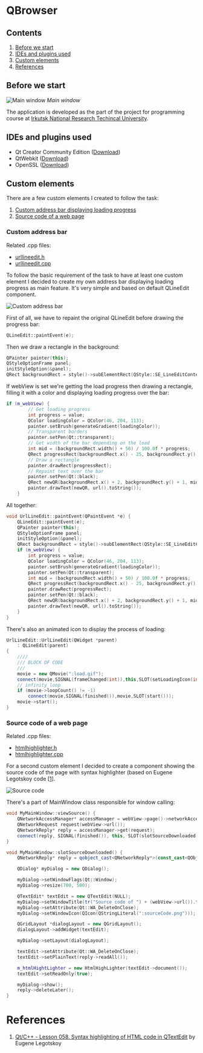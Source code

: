 # QBrowser

## Contents

1. [Before we start](#before-we-start)
2. [IDEs and plugins used](#ides-and-plugins-used)
3. [Custom elements](#custom-elements)
4. [References](#references)

## Before we start

![Main window](https://i.imgur.com/meXOuL4.png)
*Main window*

The application is developed as the part of the project for programming course at [Irkutsk National Research Techincal University](http://www.istu.edu/eng/).

## IDEs and plugins used
- Qt Creator Community Edition ([Download](https://www.qt.io/download))
- QtWebkit ([Download](https://github.com/wkhtmltopdf/qtwebkit))
- OpenSSL ([Download](https://www.openssl.org/source/))

## Custom elements

There are a few custom elements I created to follow the task:
1. [Custom address bar displaying loading progress](#custom-address-bar)
2. [Source code of a web page](#source-code-of-a-web-page)

### Custom address bar

Related .cpp files:
- [urllineedit.h](https://github.com/xtenzQ/QBrowser/blob/master/urllineedit.h)
- [urllineedit.cpp](https://github.com/xtenzQ/QBrowser/blob/master/urllineedit.cpp)

To follow the basic requirement of the task to have at least one custom element I decided to create my own address bar displaying loading progress as main feature. It's very simple and based on default QLineEdit component.

![Custom address bar](https://i.imgur.com/kJbOGDw.png)

First of all, we have to repaint the original QLineEdit before drawing the progress bar:
```C++
QLineEdit::paintEvent(e);
```
Then we draw a rectangle in the background:
```C++
QPainter painter(this);
QStyleOptionFrame panel;
initStyleOption(&panel);
QRect backgroundRect = style()->subElementRect(QStyle::SE_LineEditContents, &panel, this);
```
If webView is set we're getting the load progress then drawing a rectangle, filling it with a color and displaying loading progress over the bar:
```C++
if (m_webView) {
        // Get loading progress
        int progress = value;        
        QColor loadingColor = QColor(46, 204, 113);
        painter.setBrush(generateGradient(loadingColor));
        // Transparent borders
        painter.setPen(Qt::transparent);
        // Get width of the bar depending on the load
        int mid = (backgroundRect.width() + 50) / 100.0f * progress;
        QRect progressRect(backgroundRect.x() - 25, backgroundRect.y() - 5, mid, backgroundRect.height() + 10);
        // Draw a rectangle
        painter.drawRect(progressRect);
        // Repaint text over the bar
        painter.setPen(Qt::black);
        QRect newQR(backgroundRect.x() + 2, backgroundRect.y() + 1, mid, backgroundRect.height());
        painter.drawText(newQR, url().toString());
    }
```
All together:
```C++
void UrlLineEdit::paintEvent(QPaintEvent *e) {
    QLineEdit::paintEvent(e);
    QPainter painter(this);
    QStyleOptionFrame panel;
    initStyleOption(&panel);
    QRect backgroundRect = style()->subElementRect(QStyle::SE_LineEditContents, &panel, this);
    if (m_webView) {
        int progress = value;
        QColor loadingColor = QColor(46, 204, 113);
        painter.setBrush(generateGradient(loadingColor));
        painter.setPen(Qt::transparent);
        int mid = (backgroundRect.width() + 50) / 100.0f * progress;
        QRect progressRect(backgroundRect.x() - 25, backgroundRect.y() - 5, mid, backgroundRect.height() + 10);
        painter.drawRect(progressRect);
        painter.setPen(Qt::black);
        QRect newQR(backgroundRect.x() + 2, backgroundRect.y() + 1, mid, backgroundRect.height());
        painter.drawText(newQR, url().toString());
    }
}
```
There's also an animated icon to display the process of loading:
```C++
UrlLineEdit::UrlLineEdit(QWidget *parent)
    : QLineEdit(parent)
{
    ////
    /// BLOCK OF CODE
    ///
    movie = new QMovie(":load.gif");
    connect(movie,SIGNAL(frameChanged(int)),this,SLOT(setLoadingIcon(int)));
    // infinity loop
    if (movie->loopCount() != -1)
        connect(movie,SIGNAL(finished()),movie,SLOT(start()));
    movie->start();
}
```

### Source code of a web page

Related .cpp files:
- [htmlhighlighter.h](https://github.com/xtenzQ/QBrowser/blob/master/htmlhighlighter.h)
- [htmlhighlighter.cpp](https://github.com/xtenzQ/QBrowser/blob/master/htmlhighlighter.cpp)

For a second custom element I decided to create a component showing the source code of the page with syntax highlighter (based on Eugene Legotskoy code [[1](#references)]. 

![Source code](https://imgur.com/PzgyIRF.png)

There's a part of MainWindow class responsible for window calling:

```C++
void MyMainWindow::viewSource() {
    QNetworkAccessManager* accessManager = webView->page()->networkAccessManager();
    QNetworkRequest request(webView->url());
    QNetworkReply* reply = accessManager->get(request);
    connect(reply, SIGNAL(finished()), this, SLOT(slotSourceDownloaded()));
}

void MyMainWindow::slotSourceDownloaded() {
    QNetworkReply* reply = qobject_cast<QNetworkReply*>(const_cast<QObject*>(sender()));

    QDialog* myDialog = new QDialog();

    myDialog->setWindowFlags(Qt::Window);
    myDialog->resize(700, 500);

    QTextEdit* textEdit = new QTextEdit(NULL);
    myDialog->setWindowTitle(tr("Source code of ") + (webView->url()).toString());
    myDialog->setAttribute(Qt::WA_DeleteOnClose);
    myDialog->setWindowIcon(QIcon(QStringLiteral(":sourceCode.png")));

    QGridLayout *dialogLayout = new QGridLayout();
    dialogLayout->addWidget(textEdit);

    myDialog->setLayout(dialogLayout);

    textEdit->setAttribute(Qt::WA_DeleteOnClose);
    textEdit->setPlainText(reply->readAll());

    m_htmlHightLighter = new HtmlHighLighter(textEdit->document());
    textEdit->setReadOnly(true);

    myDialog->show();
    reply->deleteLater();
}
```
# References
1. [Qt/C++ - Lesson 058. Syntax highlighting of HTML code in QTextEdit](https://evileg.com/en/post/218/) by Eugene Legotskoy
